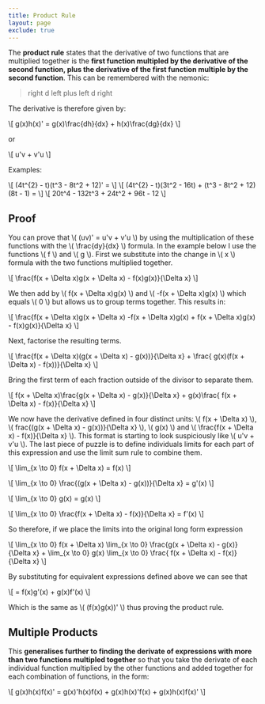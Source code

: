 ```yaml
---
title: Product Rule
layout: page
exclude: true
---
```


<script type="text/javascript" src="https://cdnjs.cloudflare.com/ajax/libs/mathjax/2.7.0/MathJax.js?config=TeX-AMS_CHTML"></script>

The **product rule** states that the derivative of two functions that are multiplied together is the **first function multipled by the derivative of the second function, plus the derivative of the first function multiple by the second function**. This can be remembered with the nemonic:

> right d left plus left d right

The derivative is therefore given by:

\\[ g(x)h(x)' = g(x)\frac{dh}{dx} + h(x)\frac{dg}{dx} \\]

or

\\[ u'v + v'u \\]

Examples:

\\[ (4t^{2} - t)(t^3 - 8t^2 + 12)' = \\]
\\[ (4t^{2} - t)(3t^2 - 16t) + (t^3 - 8t^2 + 12)(8t - 1) = \\]
\\[ 20t^4 - 132t^3 + 24t^2 + 96t - 12 \\]

## Proof

You can prove that \\( (uv)' = u'v + v'u \\) by using the multiplication of these functions with the \\( \frac{dy}{dx} \\) formula. In the example below I use the functions \\( f \\) and \\( g \\). First we substitute into the change in \\( x \\) formula with the two functions multiplied together.

\\[ \frac{f(x + \Delta x)g(x + \Delta x) - f(x)g(x)}{\Delta x} \\]

We then add by \\( f(x + \Delta x)g(x) \\) and \\( -f(x + \Delta x)g(x) \\) which equals \\( 0 \\) but allows us to group terms together. This results in:

\\[ \frac{f(x + \Delta x)g(x + \Delta x) -f(x + \Delta x)g(x) + f(x + \Delta x)g(x) - f(x)g(x)}{\Delta x} \\]

Next, factorise the resulting terms.

\\[ \frac{f(x + \Delta x)(g(x + \Delta x) - g(x))}{\Delta x} + \frac{ g(x)(f(x + \Delta x) - f(x))}{\Delta x} \\]

Bring the first term of each fraction outside of the divisor to separate them.

\\[ f(x + \Delta x)\frac{g(x + \Delta x) - g(x)}{\Delta x} + g(x)\frac{ f(x + \Delta x) - f(x)}{\Delta x} \\]

We now have the derivative defined in four distinct units: \\( f(x + \Delta x) \\), \\( frac{(g(x + \Delta x) - g(x))}{\Delta x} \\), \\( g(x) \\) and \\( \frac{f(x + \Delta x) - f(x)}{\Delta x} \\). This format is starting to look suspiciously like \\( u'v + v'u \\). The last piece of puzzle is to define individuals limits for each part of this expression and use the limit sum rule to combine them.

\\[ \lim_{x \to 0} f(x + \Delta x) = f(x) \\]

\\[ \lim_{x \to 0} \frac{(g(x + \Delta x) - g(x))}{\Delta x} = g'(x) \\]

\\[ \lim_{x \to 0} g(x) = g(x) \\]

\\[ \lim_{x \to 0} \frac{f(x + \Delta x) - f(x)}{\Delta x} = f'(x) \\]

So therefore, if we place the limits into the original long form expression

\\[ \lim_{x \to 0} f(x + \Delta x) \lim_{x \to 0} \frac{g(x + \Delta x) - g(x)}{\Delta x} + \lim_{x \to 0} g(x) \lim_{x \to 0} \frac{ f(x + \Delta x) - f(x)}{\Delta x} \\]

By substituting for equivalent expressions defined above we can see that

\\[ = f(x)g'(x) + g(x)f'(x) \\]

Which is the same as \\( (f(x)g(x))' \\) thus proving the product rule.

## Multiple Products

This **generalises further to finding the derivate of expressions with more than two functions multipled together** so that you take the derivate of each individual function multiplied by the other functions and added together for each combination of functions, in the form:

\\[ g(x)h(x)f(x)' = g(x)'h(x)f(x) + g(x)h(x)'f(x) + g(x)h(x)f(x)' \\]